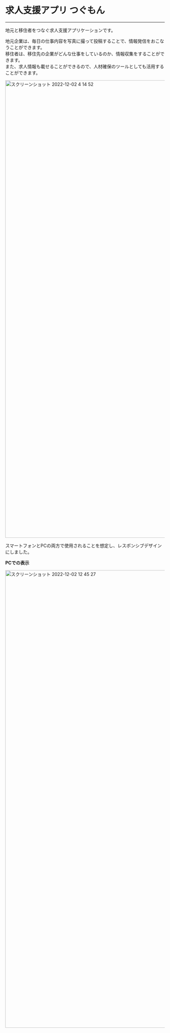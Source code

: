 # 求人支援アプリ つぐもん
-------------------
地元と移住者をつなぐ求人支援アプリケーションです。  


地元企業は、毎日の仕事内容を写真に撮って投稿することで、情報発信をおこなうことができます。  
移住者は、移住先の企業がどんな仕事をしているのか、情報収集をすることができます。  
また、求人情報も載せることができるので、人材確保のツールとしても活用することができます。


<img width="1440" alt="スクリーンショット 2022-12-02 4 14 52" src="https://user-images.githubusercontent.com/98272835/205140047-efc140e0-f659-49f7-b96c-1194a625e464.png">

スマートフォンとPCの両方で使用されることを想定し、レスポンシブデザインにしました。

**PCでの表示**

<img width="1440" alt="スクリーンショット 2022-12-02 12 45 27" src="https://user-images.githubusercontent.com/98272835/205210490-5c5ab68c-0bbc-4990-b85b-02a38bfb2152.png">

